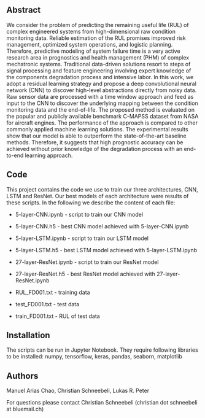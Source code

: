 ## Abstract
We consider the problem of predicting the remaining useful life (RUL) of complex engineered systems from high-dimensional raw condition monitoring data. Reliable estimation of the RUL promises improved risk management, optimized system operations, and logistic planning. Therefore, predictive modeling of system failure time is a very active research area in prognostics and health management (PHM) of complex mechatronic systems. Traditional data-driven solutions resort to steps of signal processing and feature engineering involving expert knowledge of the components degradation process and intensive labor. In this work, we adopt a residual learning strategy and propose a deep convolutional neural network (CNN) to discover high-level abstractions directly from noisy data. Raw sensor data are processed with a time window approach and feed as input to the CNN to discover the underlying mapping between the condition monitoring data and the end-of-life. The proposed method is evaluated on the popular and publicly available benchmark C-MAPSS dataset from NASA for aircraft engines. The performance of the approach is compared to other commonly applied machine learning solutions. The experimental results show that our model is able to outperform the state-of-the-art baseline methods. Therefore, it suggests that high prognostic accuracy can be achieved without prior knowledge of the degradation process with an end-to-end learning approach.

## Code
This project contains the code we use to train our three architectures, CNN, LSTM and ResNet. Our best models of each architecture were results of these scripts. In the following we describe the content of each file:


* 5-layer-CNN.ipynb -                               script to train our CNN model

* 5-layer-CNN.h5   -                               best CNN model achieved with 5-layer-CNN.ipynb

* 5-layer-LSTM.ipynb         -                                script to train our LSTM model

* 5-layer-LSTM.h5            -                               best LSTM model achieved with 5-layer-LSTM.ipynb

* 27-layer-ResNet.ipynb - script to train our ResNet model

* 27-layer-ResNet.h5   - best ResNet model achieved with 27-layer-ResNet.ipynb

* RUL_FD001.txt           -                                          training data

* test_FD001.txt         -                                           test data

* train_FD001.txt           -                                        RUL of test data

## Installation
The scripts can be run in Jupyter Notebook. They require following libraries to be installed:
numpy, tensorflow, keras, pandas, seaborn, matplotlib

## Authors
Manuel Arias Chao, Christian Schneebeli, Lukas R. Peter

For questions please contact Christian Schneebeli (christian dot schneebeli at bluemail.ch)
